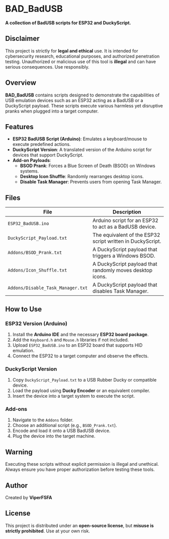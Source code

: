 # BAD_BadUSB

**A collection of BadUSB scripts for ESP32 and DuckyScript.**

## Disclaimer
This project is strictly for **legal and ethical** use. It is intended for cybersecurity research, educational purposes, and authorized penetration testing. Unauthorized or malicious use of this tool is **illegal** and can have serious consequences. Use responsibly.

## Overview
**BAD_BadUSB** contains scripts designed to demonstrate the capabilities of USB emulation devices such as an ESP32 acting as a BadUSB or a DuckyScript payload. These scripts execute various harmless yet disruptive pranks when plugged into a target computer.

## Features
- **ESP32 BadUSB Script (Arduino)**: Emulates a keyboard/mouse to execute predefined actions.
- **DuckyScript Version**: A translated version of the Arduino script for devices that support DuckyScript.
- **Add-on Payloads**:
  - **BSOD Prank**: Forces a Blue Screen of Death (BSOD) on Windows systems.
  - **Desktop Icon Shuffle**: Randomly rearranges desktop icons.
  - **Disable Task Manager**: Prevents users from opening Task Manager.

## Files
| File | Description |
|------|-------------|
| `ESP32_BadUSB.ino` | Arduino script for an ESP32 to act as a BadUSB device. |
| `DuckyScript_Payload.txt` | The equivalent of the ESP32 script written in DuckyScript. |
| `Addons/BSOD_Prank.txt` | A DuckyScript payload that triggers a Windows BSOD. |
| `Addons/Icon_Shuffle.txt` | A DuckyScript payload that randomly moves desktop icons. |
| `Addons/Disable_Task_Manager.txt` | A DuckyScript payload that disables Task Manager. |

## How to Use
### ESP32 Version (Arduino)
1. Install the **Arduino IDE** and the necessary **ESP32 board package**.
2. Add the `Keyboard.h` and `Mouse.h` libraries if not included.
3. Upload `ESP32_BadUSB.ino` to an ESP32 board that supports HID emulation.
4. Connect the ESP32 to a target computer and observe the effects.

### DuckyScript Version
1. Copy `DuckyScript_Payload.txt` to a USB Rubber Ducky or compatible device.
2. Load the payload using **Ducky Encoder** or an equivalent compiler.
3. Insert the device into a target system to execute the script.

### Add-ons
1. Navigate to the `Addons` folder.
2. Choose an additional script (e.g., `BSOD_Prank.txt`).
3. Encode and load it onto a USB BadUSB device.
4. Plug the device into the target machine.

## Warning
Executing these scripts without explicit permission is illegal and unethical. Always ensure you have proper authorization before testing these tools.

## Author
Created by **ViperFSFA**

## License
This project is distributed under an **open-source license**, but **misuse is strictly prohibited**. Use at your own risk.

